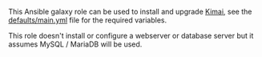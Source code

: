 This Ansible galaxy role can be used to install and upgrade [Kimai](https://www.kimai.org/), see the [defaults/main.yml](defaults/main.yml) file for the required variables.

This role doesn't install or configure a webserver or database server but it assumes MySQL / MariaDB will be used.
